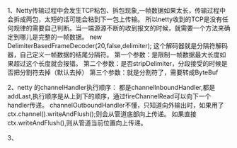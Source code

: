 1、Netty传输过程中会发生TCP粘包、拆包现象,一帧数据如果太长，传输过程中会拆成两包，太短的话可能会粘到下一包上传输。
    所以netty收到的TCP是没有任何规律的需要自己判断。当一端源源不断的收到报文的时候，就需要一个方法来确定到哪儿是完整的一帧数据。
    new DelimiterBasedFrameDecoder(20,false,delimiter);
    这个解码器就是分隔符解码器，自己定义一帧数据的结尾分隔符。
    第一个参数：是限制一帧数据最大长度如果超过这个长度就会报错。
    第二个参数：是否stripDelimiter，分段接受的时候是否把分割符去掉（默认去掉）
    第三个参数：就是分割符了，需要转成ByteBuf

2、netty 的channelHandler执行顺序：
    都是channelInboundHandler,都是addLast,执行顺序是从上到下的顺序，通过fireChannelRead可以向下一个handler传递。
    channelOutboundHandler不懂，只知道向外输出时，如果用了ctx.channel().writeAndFlush();则会从管道底部向上传递。
    如果直接ctx.writeAndFlush(),则从管道当前位置向上传递。

3、